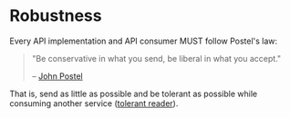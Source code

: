 # Robustness 
Every API implementation and API consumer MUST follow Postel's law:

> "Be conservative in what you send, be liberal in what you accept."
>
> – [John Postel](https://en.wikipedia.org/wiki/Robustness_principle)

That is, send as little as possible and be tolerant as possible while consuming another service ([tolerant reader](https://martinfowler.com/bliki/TolerantReader.html)).

